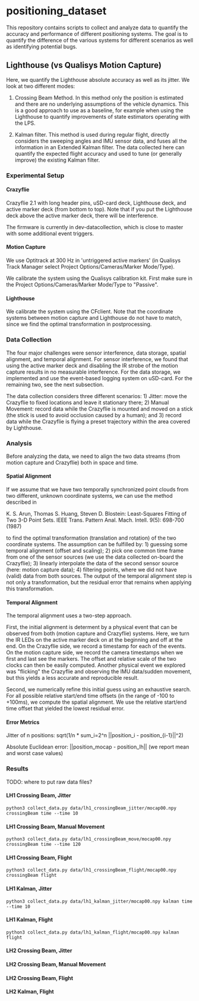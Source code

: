# positioning_dataset

This repository contains scripts to collect and analyze data to quantify the accuracy and performance of different positioning systems. The goal is to quantify the difference of the various systems for different scenarios as well as identifying potential bugs.

## Lighthouse (vs Qualisys Motion Capture)

Here, we quantify the Lighthouse absolute accuracy as well as its jitter. We look at two different modes:

1. Crossing Beam Method. In this method only the position is estimated and there are no underlying assumptions of the vehicle dynamics. This is a good approach to use as a baseline, for example when using the Lighthouse to quantify improvements of state estimators operating with the LPS.

2. Kalman filter. This method is used during regular flight, directly considers the sweeping angles and IMU sensor data, and fuses all the information in an Extended Kalman filter. The data collected here can quantify the expected flight accuracy and used to tune (or generally improve) the existing Kalman filter.

### Experimental Setup

#### Crazyflie

Crazyflie 2.1 with long header pins, uSD-card deck, Lighthouse deck, and active marker deck (from bottom to top). Note that if you put the Lighthouse deck above the active marker deck, there will be interference.

The firmware is currently in dev-datacollection, which is close to master with some additional event triggers.

#### Motion Capture

We use Optitrack at 300 Hz in 'untriggered active markers' (in Qualisys Track Manager select Project Options/Cameras/Marker Mode/Type).

We calibrate the system using the Qualisys calibration kit. First make sure in the Project Options/Cameras/Marker Mode/Type to "Passive".

#### Lighthouse

We calibrate the system using the CFclient. Note that the coordinate systems between motion capture and Lighthouse do not have to match, since we find the optimal transformation in postprocessing.

### Data Collection

The four major challenges were sensor interference, data storage, spatial alignment, and temporal alignment. For sensor interference, we found that using the active marker deck and disabling the IR strobe of the motion capture results in no measurable interference. For the data storage, we implemented and use the event-based logging system on uSD-card. For the remaining two, see the next subsection.

The data collection considers three different scenarios: 1) Jitter: move the Crazyflie to fixed locations and leave it stationary there; 2) Manual Movement: record data while the Crazyflie is mounted and moved on a stick (the stick is used to avoid occlusion caused by a human); and 3) record data while the Crazyflie is flying a preset trajectory within the area covered by Lighthouse.

### Analysis

Before analyzing the data, we need to align the two data streams (from motion capture and Crazyflie) both in space and time.

#### Spatial Alignment

If we assume that we have two temporally synchronized point clouds from two different, unknown coordinate systems, we can use the method described in

K. S. Arun, Thomas S. Huang, Steven D. Blostein:
Least-Squares Fitting of Two 3-D Point Sets. IEEE Trans. Pattern Anal. Mach. Intell. 9(5): 698-700 (1987)

to find the optimal transformation (translation and rotation) of the two coordinate systems. The assumption can be fulfilled by: 1) guessing some temporal alignment (offset and scaling); 2) pick one common time frame from one of the sensor sources (we use the data collected on-board the Crazyflie); 3) linearly interpolate the data of the second sensor source (here: motion capture data); 4) filtering points, where we did not have (valid) data from both sources. The output of the temporal alignment step is not only a transformation, but the residual error that remains when applying this transformation.

#### Temporal Alignment

The temporal alignment uses a two-step approach.

First, the initial alignment is determent by a physical event that can be observed from both (motion capture and Crazyflie) systems. Here, we turn the IR LEDs on the active marker deck on at the beginning and off at the end. On the Crazyflie side, we record a timestamp for each of the events. On the motion capture side, we record the camera timestamps when we first and last see the markers. The offset and relative scale of the two clocks can then be easily computed. Another physical event we explored was "flicking" the Crazyflie and observing the IMU data/sudden movement, but this yields a less accurate and reproducible result.

Second, we numerically refine this initial guess using an exhaustive search. For all possible relative start/end time offsets (in the range of -100 to +100ms), we compute the spatial alignment. We use the relative start/end time offset that yielded the lowest residual error.

#### Error Metrics

Jitter of n positions: sqrt(1/n * sum_i=2^n ||position_i - position_{i-1}||^2)

Absolute Euclidean error: ||position_mocap - position_lh|| (we report mean and worst case values)

### Results

TODO: where to put raw data files?

#### LH1 Crossing Beam, Jitter

```
python3 collect_data.py data/lh1_crossingBeam_jitter/mocap00.npy crossingBeam time --time 10
```

#### LH1 Crossing Beam, Manual Movement

```
python3 collect_data.py data/lh1_crossingBeam_move/mocap00.npy crossingBeam time --time 120
```

#### LH1 Crossing Beam, Flight

```
python3 collect_data.py data/lh1_crossingBeam_flight/mocap00.npy crossingBeam flight
```

#### LH1 Kalman, Jitter

```
python3 collect_data.py data/lh1_kalman_jitter/mocap00.npy kalman time --time 10
```

#### LH1 Kalman, Flight

```
python3 collect_data.py data/lh1_kalman_flight/mocap00.npy kalman flight
```

#### LH2 Crossing Beam, Jitter

#### LH2 Crossing Beam, Manual Movement

#### LH2 Crossing Beam, Flight

#### LH2 Kalman, Flight

